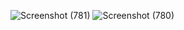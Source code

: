 ![Screenshot (781)](https://github.com/user-attachments/assets/ac6c44ec-6857-4bad-896f-8f557aec61be)
![Screenshot (780)](https://github.com/user-attachments/assets/d9086375-dbe0-4955-8d16-cb8f3746c3f1)
